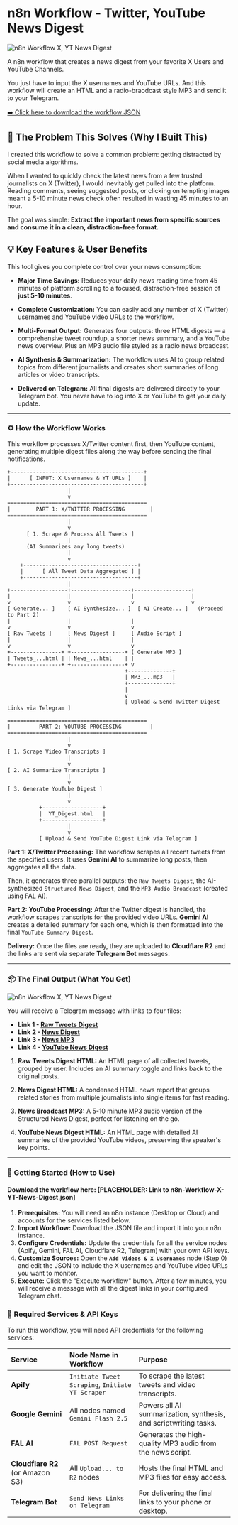 # **n8n Workflow - Twitter, YouTube News Digest**

![n8n Workflow X, YT News Digest](media/n8n-Workflow-X-YT-News-Digest-LIght.png)

A n8n workflow that creates a news digest from your favorite X Users and YouTube Channels.

You just have to input the X usernames and YouTube URLs. And this workflow will create an HTML and a radio-braodcast style MP3 and send it to your Telegram.

[➡️ Click here to download the workflow JSON](https://github.com/varunsharma-co/News-Digest-n8n-Workflow/blob/main/n8n-Workflow-X-YT-News-Digest.json)

## **🧐 The Problem This Solves (Why I Built This)**

I created this workflow to solve a common problem: getting distracted by social media algorithms.

When I wanted to quickly check the latest news from a few trusted journalists on X (Twitter), I would inevitably get pulled into the platform. Reading comments, seeing suggested posts, or clicking on tempting images meant a 5-10 minute news check often resulted in wasting 45 minutes to an hour.

The goal was simple: **Extract the important news from specific sources and consume it in a clean, distraction-free format.**

## **💡 Key Features & User Benefits**

This tool gives you complete control over your news consumption:

- **Major Time Savings:** Reduces your daily news reading time from 45 minutes of platform scrolling to a focused, distraction-free session of **just 5-10 minutes**.

- **Complete Customization:** You can easily add any number of X (Twitter) usernames and YouTube video URLs to the workflow.
- **Multi-Format Output:** Generates four outputs: three HTML digests — a comprehensive tweet roundup, a shorter news summary, and a YouTube news overview. Plus an MP3 audio file styled as a radio news broadcast.
- **AI Synthesis & Summarization:** The workflow uses AI to group related topics from different journalists and creates short summaries of long articles or video transcripts.
- **Delivered on Telegram:** All final digests are delivered directly to your Telegram bot. You never have to log into X or YouTube to get your daily update.

---

### **⚙️ How the Workflow Works**

This workflow processes X/Twitter content first, then YouTube content, generating multiple digest files along the way before sending the final notifications.

```
+------------------------------------------+
|      [ INPUT: X Usernames & YT URLs ]    |
+------------------------------------------+
                   |
                   v
============================================
|        PART 1: X/TWITTER PROCESSING        |
============================================
                   |
                   v
      [ 1. Scrape & Process All Tweets ]
                   |
      (AI Summarizes any long tweets)
                   |
                   v
    +------------------------------------+
    |      [ All Tweet Data Aggregated ] |
    +------------------------------------+
                   |
+------------------+-------------------+------------------+
|                  |                   |                  |
v                  v                   v                  v
[ Generate... ]    [ AI Synthesize... ]  [ AI Create... ]   (Proceed to Part 2)
|                  |                   |
v                  v                   v
[ Raw Tweets ]     [ News Digest ]     [ Audio Script ]
|                  |                   |
v                  v                   v
+----------------+ +-----------------+ [ Generate MP3 ]
| Tweets_...html | | News_...html    | |
+----------------+ +-----------------+ v
                                     +--------------+
                                     | MP3_...mp3   |
                                     +--------------+
                                     |
                                     v
                                     [ Upload & Send Twitter Digest Links via Telegram ]

============================================
|         PART 2: YOUTUBE PROCESSING         |
============================================
                   |
                   v
[ 1. Scrape Video Transcripts ]
                   |
                   v
[ 2. AI Summarize Transcripts ]
                   |
                   v
[ 3. Generate YouTube Digest ]
                   |
                   v
          +-------------------+
          |  YT_Digest.html   |
          +-------------------+
                   |
                   v
          [ Upload & Send YouTube Digest Link via Telegram ]
```

**Part 1: X/Twitter Processing:** The workflow scrapes all recent tweets from the specified users. It uses **Gemini AI** to summarize long posts, then aggregates all the data.

Then, it generates three parallel outputs: the `Raw Tweets Digest`, the AI-synthesized `Structured News Digest`, and the `MP3 Audio Broadcast` (created using FAL AI).

**Part 2: YouTube Processing:** After the Twitter digest is handled, the workflow scrapes transcripts for the provided video URLs. **Gemini AI** creates a detailed summary for each one, which is then formatted into the final `YouTube Summary Digest`.

**Delivery:** Once the files are ready, they are uploaded to **Cloudflare R2** and the links are sent via separate **Telegram Bot** messages.

---

### **📦 The Final Output (What You Get)**

![n8n Workflow X, YT News Digest](media/Telegram-Message-Example.png)

You will receive a Telegram message with links to four files:

- **Link 1 - [Raw Tweets Digest](https://varunsharma.b-cdn.net/projects/n8n-workflow/Tweets_Digest_29_Oct_25_162057.html)**
- **Link 2 - [News Digest](https://varunsharma.b-cdn.net/projects/n8n-workflow/News_Digest_29_Oct_25_162057.html)**
- **Link 3 - [News MP3](https://varunsharma.b-cdn.net/projects/n8n-workflow/MP3_News_Digest_29_Oct_25_162057.mp3)**
- **Link 4 - [YouTube News Digest](https://varunsharma.b-cdn.net/projects/n8n-workflow/YT_Digest_29_Oct_25_162349.html)**

1.  **Raw Tweets Digest HTML:** An HTML page of all collected tweets, grouped by user. Includes an AI summary toggle and links back to the original posts.

2.  **News Digest HTML:** A condensed HTML news report that groups related stories from multiple journalists into single items for fast reading.

3.  **News Broadcast MP3:** A 5-10 minute MP3 audio version of the Structured News Digest, perfect for listening on the go.

4.  **YouTube News Digest HTML:** An HTML page with detailed AI summaries of the provided YouTube videos, preserving the speaker's key points.

---

### **🚀 Getting Started (How to Use)**

#### **Download the workflow here: \[PLACEHOLDER: Link to n8n-Workflow-X-YT-News-Digest.json]**

1.  **Prerequisites:** You will need an n8n instance (Desktop or Cloud) and accounts for the services listed below.
2.  **Import Workflow:** Download the JSON file and import it into your n8n instance.
3.  **Configure Credentials:** Update the credentials for all the service nodes (Apify, Gemini, FAL AI, Cloudflare R2, Telegram) with your own API keys.
4.  **Customize Sources:** Open the **`Add Videos & X Usernames`** node (Step 0) and edit the JSON to include the X usernames and YouTube video URLs you want to monitor.
5.  **Execute:** Click the "Execute workflow" button. After a few minutes, you will receive a message with all the digest links in your configured Telegram chat.

### **🔑 Required Services & API Keys**

To run this workflow, you will need API credentials for the following services:

| Service                          | Node Name in Workflow                            | Purpose                                                          |
| :------------------------------- | :----------------------------------------------- | :--------------------------------------------------------------- |
| **Apify**                        | `Initiate Tweet Scraping`, `Initiate YT Scraper` | To scrape the latest tweets and video transcripts.               |
| **Google Gemini**                | All nodes named `Gemini Flash 2.5`               | Powers all AI summarization, synthesis, and scriptwriting tasks. |
| **FAL AI**                       | `FAL POST Request`                               | Generates the high-quality MP3 audio from the news script.       |
| **Cloudflare R2** (or Amazon S3) | All `Upload... to R2` nodes                      | Hosts the final HTML and MP3 files for easy access.              |
| **Telegram Bot**                 | `Send News Links on Telegram`                    | For delivering the final links to your phone or desktop.         |

